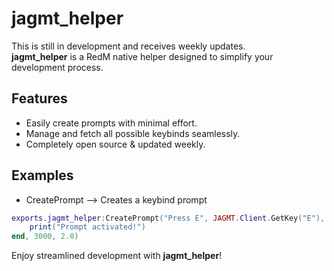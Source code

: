 # jagmt_helper
This is still in development and receives weekly updates.
<br>
**jagmt_helper** is a RedM native helper designed to simplify your development process. 

## Features
- Easily create prompts with minimal effort.
- Manage and fetch all possible keybinds seamlessly.
- Completely open source & updated weekly.

## Examples
- CreatePrompt --> Creates a keybind prompt
```lua
exports.jagmt_helper:CreatePrompt("Press E", JAGMT.Client.GetKey("E"), vector3(0, 0, 0), function()
    print("Prompt activated!")
end, 3000, 2.0)
```

Enjoy streamlined development with **jagmt_helper**!
